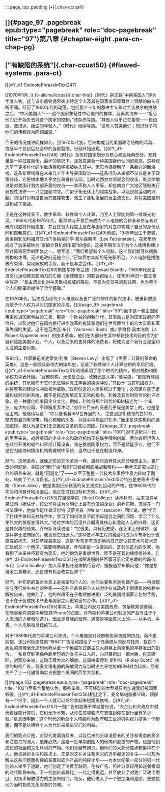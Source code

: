 ::: page_top_padding
[•]{.char-ccust4}

## []{#page_97 .pagebreak epub:type="pagebreak" role="doc-pagebreak" title="97"}第八章 {#chapter-eight .para-cn-chap-pg}

## ["有缺陷的系统"]{.char-ccust50} {#flawed-systems .para-ct}

[]{#Y_d1-EndnotePhraseInText247}

[[1970年1月，]{.fv-allsmallcaps}]{.char-first}《时代》杂志将“中间美国人”评为年度人物。这与该出版物通常突出特定个人及其在国家或国际舞台上贡献的做法有所不同。经历了1960年代的动荡，包括那个十年的激进主义和对主流秩序的挑战之后，“中间美国人”——这个国家象征性中心地带的群体，远离其海岸——“担心他们正开始失去对这个国家的控制，”该杂志写道。“其他人似乎正在接管——自由派、激进派、叛逆的年轻人，”《时代》继续写道。“没有人赞美他们；知识分子将他们的传统视为陈词滥调。”

今天的情况或许同样如此。到1970年代初，后来构成当代美国政治结构的鸿沟，包括半个世纪后社会中的当前裂痕，已经开始出现。[]{#Y_d1-EndnotePhraseInText248}《时代》杂志将国家划分为核心和边缘两部分，充其量是一种过度简化，最坏的情况下，是故意迎合一种美国身份认同的观念，这种观念早于更多样化的少数族裔和移民被纳入其中。但它也捕捉到了一条新兴的断层线，这条断层线将在未来几十年主导美国政治——这条鸿沟从来都不仅仅是关于政策分歧，它更根本地关乎文化和身份认同。当时对西方文明观念的攻击，更具体地说是对美国计划内部矛盾的攻击——其声称人人平等，却在南方广大地区强制执行歧视性法律——只会加剧冲突。而似乎永无休止的越南战争，以及民权运动的兴起，包括其对制度自满的直接攻击，催生了蓬勃发展的反主流文化，并对美国建制派构成了挑战。

正是在这种背景下，数字革命、软件和个人计算，乃至人工智能的第一缕曙光初现。1960年代和1970年代，最早参与开发后来成为个人电脑的合作者和参与者对政府权威持怀疑态度，并且在很大程度上是在与国家的对立中构建了自己的身份认同和自我意识。[]{#Y_d1-EndnotePhraseInText249}例如，1945年出生于费城，后来搬到加利福尼亚州门洛帕克的李·费尔森斯坦（Lee Felsenstein），在那里他成立了后来被称为“家酿计算机俱乐部”的组织，这是早期专注于为个人使用构建小型计算机原型的团体之一。他写道：“我们希望有个人电脑，这样我们就可以摆脱机构的束缚，无论是政府还是企业。”正如费尔森斯坦等先驱所见，个人电脑是摆脱政府束缚、实现解放的手段，而不是与之合作。[]{#Y_d1-EndnotePhraseInText250}斯图尔特·布兰德（Stewart Brand），1960年代反主流文化运动颇具影响力的汇编《全球概览》的联合创始人，在1995年的一篇文章中写道：“反主流文化对中央集权权威的蔑视，不仅为无领导的互联网，也为整个个人电脑革命提供了哲学基础。”

在1970年代，后来成为现代个人电脑以及更广泛的软件的新兴技术，被重新塑造为赋予个人权力以对抗国家的手段，[]{#page_99 .pagebreak epub:type="pagebreak" role="doc-pagebreak" title="99"}而不是一套由国家用来推进国家利益的工具。那是一个硅谷的创新时代，其驱动力是对国家政府的不信任，以及对他们在国内推行进步改革的拖延和他们在世界舞台上的宏大实验和军事失误的失望。这不是范内瓦·布什（Vannevar Bush）或J.罗伯特·奥本海默（J. Robert Oppenheimer）的技术革命，他们在大部分生涯中都将技术的目的视为扩展和赋能美国计划。个人，以及后来的更具体的消费者，将成为这个新行业渴望和关注的主要对象。

1984年，作家兼记者史蒂文·利维（Steven Levy）出版了《黑客：计算机革命的英雄》，这是一部颇具影响力的编年史，记录了软件和个人计算创新的早期阶段。[]{#Y_d1-EndnotePhraseInText251}利维阐明了那个时代的精神，即对机构和国家权力深表怀疑。“官僚机构，无论是企业、政府还是大学，”他写道，“都是有缺陷的系统，其危险在于它们无法容纳真正黑客的探索冲动，”其设计“旨在巩固权力，并将黑客的建设性冲动视为威胁。”政府创造的人类系统过于僵化；必须建立基于逻辑和规则的新系统，而不是民选阶层反复无常的指令。利维及其当时同伴的批评对象，是一种僵化的美国企业文化。例如，利维将那个时代的IBM描述为“一个笨拙、庞大的公司，不理解黑客冲动。”对企业巨头的厌恶几乎既是美学上的，也是伦理上的。他继续写道：“你只要看看IBM世界里的人，注意到那扣结领的白衬衫、整齐别着的黑领带、精心梳理的头发，以及手中那盘打孔卡。”而正是这些机构的循规蹈矩，被认为是它们无法推动变革的核心原因。[]{#page_100 .pagebreak epub:type="pagebreak" role="doc-pagebreak" title="100"}对于这新兴一代的黑客来说，战后美国的企业主义和政府机构正在联手限制创新。费尔森斯坦等人在硅谷开发的软件和早期计算设备，旨在挑战国家权力，而不是赋能于它。他们不是在为国防和情报机构构建软件系统，当然也不是在制造炸弹。

然而，这场革命，就像之前的其他革命一样，最终将放弃其大部分理想主义。更广泛的问题是，美国的“我们”或“我们”已经被彻底挑战和解构——用今天研究生研讨会的语言来说，就是“问题化”了——以至于整整一代技术专家将注意力转向了别处，转向了个人消费者。[]{#Y_d1-EndnotePhraseInText252}特别是史蒂夫·乔布斯（Steve Jobs），他是美国日渐衰落的反主流文化运动的产物，在1960年代的冲突和风暴开始消退后，他正在寻找目标和方向。[]{#Y_d1-EndnotePhraseInText253}在里德学院（Reed College）读本科时，后来领导苹果公司（据估计，该公司将成为文明史上最有价值的企业）的乔布斯，沉浸在一门书法课中，他向传记作者沃尔特·艾萨克森（Walter Isaacson）回忆说，他“学习了衬线字体和无衬线字体，学习了如何改变不同字母组合之间的间距，学习了什么使伟大的排版变得伟大。”他对字体的沉浸并非偏离其核心和激动人心的兴趣。这正是其兴趣的结果。乔布斯继续说道：“它很美，具有历史感，在艺术上很微妙，这是科学无法捕捉的，我发现它很迷人。”这种艺术与工程的融合将成为乔布斯设计敏感性的标志，对艾萨克森来说，这是“乔布斯有意识地将自己定位在艺术与技术交汇处的又一个例子。”需要明确的是，乔布斯是一位激进的、富有创造力的专家，他看到了未来并将其变为现实。他的抱负是重塑世界，而不是在其边缘修修补补。[]{#Y_d1-EndnotePhraseInText254}在试图说服时任百事可乐公司总裁的约翰·斯卡利（John Sculley）加入苹果担任首席执行官时，据报道乔布斯问他：“你是想用余生卖糖水，还是想有机会改变世界？”

然而，乔布斯的革命本质上是亲密和个人的。他的主要焦点是构建产品——包括现在与我们终生共存的手机——这些产品将把个人从对企业或政府上层建筑的依赖中解放出来。他做到了。他的兴趣不在于构建推进更广泛的美国或国家计划的手段，也不在于促成技术产业与国家之间更紧密的合作。[]{#Y_d1-EndnotePhraseInText255}事实上，苹果公司反对美国政府，包括联邦调查局，在刑事案件调查中解锁其iPhone的企图。乔布斯和苹果公司制造的产品专注于个人思想的力量和创造力，因此是自我的延伸，通常是字面意义上的——以手机、手表、个人电脑和鼠标的形式。

对于1980年代初的苹果公司来说，个人电脑是对政府和国家权威的挑战，而不是拥抱。该公司标志性的“1984”广告活动描绘了一个充满顺从的反乌托邦，数百个灰色的灵魂毫无思想地听从着一个奥威尔式霸主在大屏幕上向聚集的羊群发出的指令。一名身穿鲜艳橘色跑步短裤的女子冲过人群，向屏幕扔出一把大锤，将其砸碎，对观众来说，这暗示着大众的解放。这部由雷德利·斯科特（Ridley Scott）执导的电视广告，将麦金塔电脑的解放潜力与当时占主导地位的IBM对立起来，后者生产了上一代通常确实占据整个房间的巨型大型机。

[]{#page_102 .pagebreak epub:type="pagebreak" role="doc-pagebreak" title="102"}苹果含蓄地认为，那些笨重、不可移动的大型机只会加速我们被国家奴役。[]{#Y_d1-EndnotePhraseInText256}相比之下，麦金塔电脑重17磅，顶部有一个把手，因此一个人就可以把它拿起来短距离携带。[]{#Y_d1-EndnotePhraseInText257}一则广告的初稿不祥地警告说，“大企业和大政府中潜伏着怪物计算机，它们无所不知，从你住过哪些汽车旅馆到你在银行里有多少钱。”信息很明确：这个时代的新型个人电脑将为政府和工业的机构权力提供一个制衡，而不是以牺牲个人为代价来推进它们的利益。

我们的观点只是，对现代美国消费者，以及后来的全球消费者的关注和需求的资金和注意力的涌入，绝非必然。这是一批早期创始人的倾向和直觉的产物，也是他们成长的社会和文化环境的产物。他们无疑有抱负。但他们的大部分焦点都集中在个人，他或她的关注和需求上。正是对这些关注和需求的近乎痴迷的关注——以及为解决这些问题而构建的装置和软件产品的纯粹才华——为本世纪第一部分的另一代创始人铺平了道路，他们创造了消费互联网。在线广告、照片分享应用和送餐帝国的时代即将来临。下一代创新者将比上一代走得更远，甚至放弃了对更广泛政治项目、对技术解放潜力的主张的借口。相反，他们进入了一个更加唯利是图、更直接地为当时物质文化服务的领域。
:::